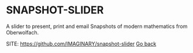 # SNAPSHOT-SLIDER

 A slider to present, print and email Snapshots
 of modern mathematics from Oberwolfach.

 SITE: https://github.com/IMAGINARY/snapshot-slider
 [Go back](https://portable-linux-apps.github.io/apps.html)
